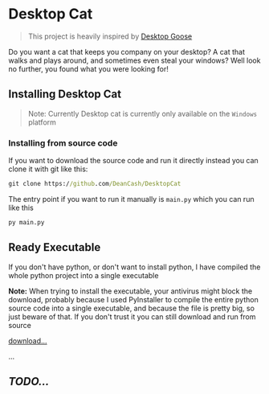 # Desktop Cat

> This project is heavily inspired by [Desktop Goose](https://samperson.itch.io/desktop-goose)

Do you want a cat that keeps you company on your desktop? A cat that walks and plays around, and sometimes even steal your windows?
Well look no further, you found what you  were looking for!

## Installing Desktop Cat 
> Note: Currently Desktop cat is currently only available on the `Windows` platform

### Installing from source code 
If you want to download the source code and run it directly instead you can clone it with git like this:

```bat
git clone https://github.com/DeanCash/DesktopCat
```

The entry point if you want to run it manually is `main.py` which you can run like this

```bat
py main.py
```

## Ready Executable
If you don't have python, or don't want to install python, I have compiled the whole python project into a single executable

**Note:** When trying to install the executable, your antivirus might block the download, probably because I used PyInstaller to compile the entire python source code into a single executable, and because the file is pretty big, so just beware of that.
If you don't trust it you can still download and run from source

[download...](#)

...

## *TODO...*

